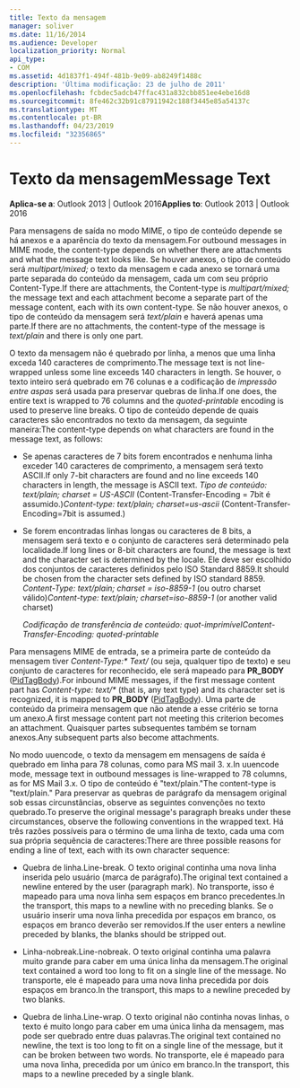 ```yaml
---
title: Texto da mensagem
manager: soliver
ms.date: 11/16/2014
ms.audience: Developer
localization_priority: Normal
api_type:
- COM
ms.assetid: 4d1837f1-494f-481b-9e09-ab8249f1488c
description: 'Última modificação: 23 de julho de 2011'
ms.openlocfilehash: fcbdec5adcb47ffac431a832cbb851ee4ebe16d8
ms.sourcegitcommit: 8fe462c32b91c87911942c188f3445e85a54137c
ms.translationtype: MT
ms.contentlocale: pt-BR
ms.lasthandoff: 04/23/2019
ms.locfileid: "32356865"
---
```

# <a name="message-text"></a><span data-ttu-id="e34ef-103">Texto da mensagem</span><span class="sxs-lookup"><span data-stu-id="e34ef-103">Message Text</span></span>

  
  
<span data-ttu-id="e34ef-104">**Aplica-se a**: Outlook 2013 | Outlook 2016</span><span class="sxs-lookup"><span data-stu-id="e34ef-104">**Applies to**: Outlook 2013 | Outlook 2016</span></span> 
  
<span data-ttu-id="e34ef-105">Para mensagens de saída no modo MIME, o tipo de conteúdo depende se há anexos e a aparência do texto da mensagem.</span><span class="sxs-lookup"><span data-stu-id="e34ef-105">For outbound messages in MIME mode, the content-type depends on whether there are attachments and what the message text looks like.</span></span> <span data-ttu-id="e34ef-106">Se houver anexos, o tipo de conteúdo será _multipart/mixed;_ o texto da mensagem e cada anexo se tornará uma parte separada do conteúdo da mensagem, cada um com seu próprio Content-Type.</span><span class="sxs-lookup"><span data-stu-id="e34ef-106">If there are attachments, the Content-type is  _multipart/mixed;_ the message text and each attachment become a separate part of the message content, each with its own content-type.</span></span> <span data-ttu-id="e34ef-107">Se não houver anexos, o tipo de conteúdo da mensagem será _text/plain_ e haverá apenas uma parte.</span><span class="sxs-lookup"><span data-stu-id="e34ef-107">If there are no attachments, the content-type of the message is  _text/plain_ and there is only one part.</span></span> 
  
<span data-ttu-id="e34ef-108">O texto da mensagem não é quebrado por linha, a menos que uma linha exceda 140 caracteres de comprimento.</span><span class="sxs-lookup"><span data-stu-id="e34ef-108">The message text is not line-wrapped unless some line exceeds 140 characters in length.</span></span> <span data-ttu-id="e34ef-109">Se houver, o texto inteiro será quebrado em 76 colunas e a codificação de _impressão entre aspas_ será usada para preservar quebras de linha.</span><span class="sxs-lookup"><span data-stu-id="e34ef-109">If one does, the entire text is wrapped to 76 columns and the  _quoted-printable_ encoding is used to preserve line breaks.</span></span> <span data-ttu-id="e34ef-110">O tipo de conteúdo depende de quais caracteres são encontrados no texto da mensagem, da seguinte maneira:</span><span class="sxs-lookup"><span data-stu-id="e34ef-110">The content-type depends on what characters are found in the message text, as follows:</span></span> 
  
- <span data-ttu-id="e34ef-111">Se apenas caracteres de 7 bits forem encontrados e nenhuma linha exceder 140 caracteres de comprimento, a mensagem será texto ASCII.</span><span class="sxs-lookup"><span data-stu-id="e34ef-111">If only 7-bit characters are found and no line exceeds 140 characters in length, the message is ASCII text.</span></span> <span data-ttu-id="e34ef-112">_Tipo de conteúdo: text/plain; charset = US-ASCII_ (Content-Transfer-Encoding = 7bit é assumido.)</span><span class="sxs-lookup"><span data-stu-id="e34ef-112">_Content-type: text/plain; charset=us-ascii_ (Content-Transfer-Encoding=7bit is assumed.)</span></span> 
    
- <span data-ttu-id="e34ef-113">Se forem encontradas linhas longas ou caracteres de 8 bits, a mensagem será texto e o conjunto de caracteres será determinado pela localidade.</span><span class="sxs-lookup"><span data-stu-id="e34ef-113">If long lines or 8-bit characters are found, the message is text and the character set is determined by the locale.</span></span> <span data-ttu-id="e34ef-114">Ele deve ser escolhido dos conjuntos de caracteres definidos pelo ISO Standard 8859.</span><span class="sxs-lookup"><span data-stu-id="e34ef-114">It should be chosen from the character sets defined by ISO standard 8859.</span></span> <span data-ttu-id="e34ef-115">_Content-Type: text/plain; charset = iso-8859-1_ (ou outro charset válido)</span><span class="sxs-lookup"><span data-stu-id="e34ef-115">_Content-type: text/plain; charset=iso-8859-1_ (or another valid charset)</span></span> 
    
     <span data-ttu-id="e34ef-116">_Codificação de transferência de conteúdo: quot-imprimível_</span><span class="sxs-lookup"><span data-stu-id="e34ef-116">_Content-Transfer-Encoding: quoted-printable_</span></span>
    
<span data-ttu-id="e34ef-117">Para mensagens MIME de entrada, se a primeira parte de conteúdo da mensagem tiver _Content-Type:\* Text/_ (ou seja, qualquer tipo de texto) e seu conjunto de caracteres for reconhecido, ele será mapeado para **PR_BODY** ([PidTagBody](pidtagbody-canonical-property.md)).</span><span class="sxs-lookup"><span data-stu-id="e34ef-117">For inbound MIME messages, if the first message content part has  _Content-type: text/\*_ (that is, any text type) and its character set is recognized, it is mapped to **PR_BODY** ([PidTagBody](pidtagbody-canonical-property.md)).</span></span> <span data-ttu-id="e34ef-118">Uma parte de conteúdo da primeira mensagem que não atende a esse critério se torna um anexo.</span><span class="sxs-lookup"><span data-stu-id="e34ef-118">A first message content part not meeting this criterion becomes an attachment.</span></span> <span data-ttu-id="e34ef-119">Quaisquer partes subsequentes também se tornam anexos.</span><span class="sxs-lookup"><span data-stu-id="e34ef-119">Any subsequent parts also become attachments.</span></span>
  
<span data-ttu-id="e34ef-120">No modo uuencode, o texto da mensagem em mensagens de saída é quebrado em linha para 78 colunas, como para MS mail 3. x.</span><span class="sxs-lookup"><span data-stu-id="e34ef-120">In uuencode mode, message text in outbound messages is line-wrapped to 78 columns, as for MS Mail 3.x.</span></span> <span data-ttu-id="e34ef-121">O tipo de conteúdo é "text/plain."</span><span class="sxs-lookup"><span data-stu-id="e34ef-121">The content-type is "text/plain."</span></span> <span data-ttu-id="e34ef-122">Para preservar as quebras de parágrafo da mensagem original sob essas circunstâncias, observe as seguintes convenções no texto quebrado.</span><span class="sxs-lookup"><span data-stu-id="e34ef-122">To preserve the original message's paragraph breaks under these circumstances, observe the following conventions in the wrapped text.</span></span> <span data-ttu-id="e34ef-123">Há três razões possíveis para o término de uma linha de texto, cada uma com sua própria sequência de caracteres:</span><span class="sxs-lookup"><span data-stu-id="e34ef-123">There are three possible reasons for ending a line of text, each with its own character sequence:</span></span>
  
- <span data-ttu-id="e34ef-124">Quebra de linha.</span><span class="sxs-lookup"><span data-stu-id="e34ef-124">Line-break.</span></span> <span data-ttu-id="e34ef-125">O texto original continha uma nova linha inserida pelo usuário (marca de parágrafo).</span><span class="sxs-lookup"><span data-stu-id="e34ef-125">The original text contained a newline entered by the user (paragraph mark).</span></span> <span data-ttu-id="e34ef-126">No transporte, isso é mapeado para uma nova linha sem espaços em branco precedentes.</span><span class="sxs-lookup"><span data-stu-id="e34ef-126">In the transport, this maps to a newline with no preceding blanks.</span></span> <span data-ttu-id="e34ef-127">Se o usuário inserir uma nova linha precedida por espaços em branco, os espaços em branco deverão ser removidos.</span><span class="sxs-lookup"><span data-stu-id="e34ef-127">If the user enters a newline preceded by blanks, the blanks should be stripped out.</span></span>
    
- <span data-ttu-id="e34ef-128">Linha-nobreak.</span><span class="sxs-lookup"><span data-stu-id="e34ef-128">Line-nobreak.</span></span> <span data-ttu-id="e34ef-129">O texto original continha uma palavra muito grande para caber em uma única linha da mensagem.</span><span class="sxs-lookup"><span data-stu-id="e34ef-129">The original text contained a word too long to fit on a single line of the message.</span></span> <span data-ttu-id="e34ef-130">No transporte, ele é mapeado para uma nova linha precedida por dois espaços em branco.</span><span class="sxs-lookup"><span data-stu-id="e34ef-130">In the transport, this maps to a newline preceded by two blanks.</span></span>
    
- <span data-ttu-id="e34ef-131">Quebra de linha.</span><span class="sxs-lookup"><span data-stu-id="e34ef-131">Line-wrap.</span></span> <span data-ttu-id="e34ef-132">O texto original não continha novas linhas, o texto é muito longo para caber em uma única linha da mensagem, mas pode ser quebrado entre duas palavras.</span><span class="sxs-lookup"><span data-stu-id="e34ef-132">The original text contained no newline, the text is too long to fit on a single line of the message, but it can be broken between two words.</span></span> <span data-ttu-id="e34ef-133">No transporte, ele é mapeado para uma nova linha, precedida por um único em branco.</span><span class="sxs-lookup"><span data-stu-id="e34ef-133">In the transport, this maps to a newline preceded by a single blank.</span></span>
    

